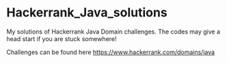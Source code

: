 # Hackerrank_Java_solutions
My solutions of Hackerrank Java Domain challenges. The codes may give a head start if you are stuck somewhere!

Challenges can be found here https://www.hackerrank.com/domains/java
